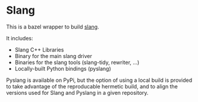 # Slang

This is a bazel wrapper to build [slang](https://sv-lang.com/).

It includes:

- Slang C++ Libraries
- Binary for the main slang driver
- Binaries for the slang tools (slang-tidy, rewriter, ...)
- Locally-built Python bindings (pyslang)


Pyslang is available on PyPi, but the option of using a local build is provided
to take advantage of the reproducable hermetic build, and to align the versions
used for Slang and Pyslang in a given repository.
